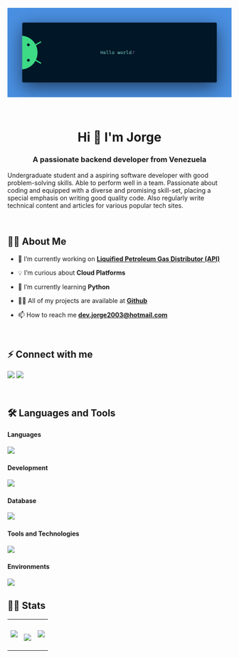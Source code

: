 <p align="center"><img src="https://raw.githubusercontent.com/ahmadhassan7/ahmadhassan7/master/resources/banner.png"></p>
<br>

<h1 align="center">Hi 👋 I'm Jorge</h1>
<h3 align="center">A passionate backend developer from Venezuela</h3>

<p>Undergraduate student and a aspiring software developer with good problem-solving skills. Able to perform well in a team. Passionate about coding and equipped with a diverse and promising skill-set, placing a special emphasis on writing good quality code. Also regularly write technical content and articles for various popular tech sites.</p>

<br>

## 🙋‍♂️ About Me
- 🔭 I’m currently working on **[Liquified Petroleum Gas Distributor (API)](https://github.com/LZJorge/LPG-Distributor-API)**

- 💡 I’m curious about **Cloud Platforms**

- 📖 I’m currently learning **Python**

- 👨‍💻 All of my projects are available at **[Github](https://github.com/LZJorge)**

- 📫 How to reach me **dev.jorge2003@hotmail.com**

<br>

## ⚡ Connect with me
<a href="https://www.linkedin.com/in/jorge-landaeta-829887273/" target="_blank"><img src="https://skillicons.dev/icons?i=linkedin" /></a>
<a href="mailto:dev.jorge2003@gmail.com" target="_blank"><img src="https://skillicons.dev/icons?i=gmail" /></a>

<br>

## 🛠️ Languages and Tools

#### Languages
<img src="https://skillicons.dev/icons?i=javascript,typescript,python,lua&perline=12" />


#### Development
<img src="https://skillicons.dev/icons?i=html,css,sass,bootstrap,express,nestjs,react,jest,vite,vitest,flask,fastapi&perline=12" />


#### Database

<img src="https://skillicons.dev/icons?i=postgresql,sqlite,mysql,mongodb,redis&perline=12" />

#### Tools and Technologies


<img src="https://skillicons.dev/icons?i=bash,git,github,docker,npm,yarn,pnpm,bun,deno,nodejs,githubactions,notion,postman&perline=12" />

#### Environments

<img src="https://skillicons.dev/icons?i=linux,windows,vscode,idea&perline=12" />

<br>

## 📄📜 Stats

<table>
<tr>
<td width="33%">
  <img width="100%" src="https://github-readme-stats.vercel.app/api?username=lzjorge&theme=algolia&show_icons=true&bg_color=transparent&title_color=navy&text_color=black" />
</td>
<td width="34%">
    <br>
  <p align="center"><img width="100%" src="https://github-readme-stats.vercel.app/api/top-langs/?username=lzjorge&HomePal&&show_icons=true&langs_count=6&layout=compact&bg_color=transparent" /></p>
</td>
<td width="33%">
  <img width="100%" src="https://github-readme-streak-stats.herokuapp.com/?user=lzjorge"/>
</td>
</tr>
</table>
